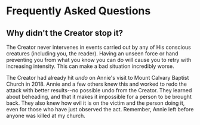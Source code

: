 # Frequently Asked Questions 
## Why didn't the Creator stop it?
The Creator never intervenes in events carried out by any of His conscious creatures (including you, the reader). Having an unseen force or hand preventing you from what you know you can do will cause you to retry with increasing intensity. This can make a bad situation incredibly worse. 

The Creator had already hit *undo* on Annie's visit to Mount Calvary Baptist Church in 2018. Annie and a few others knew this and worked to redo the attack with better results--no possible undo from the Creator. They learned about beheading, and that it makes it impossible for a person to be brought back. They also knew how evil it is on the victim and the person doing it, even for those who have just observed the act. Remember, Annie left before anyone was killed at my church.
